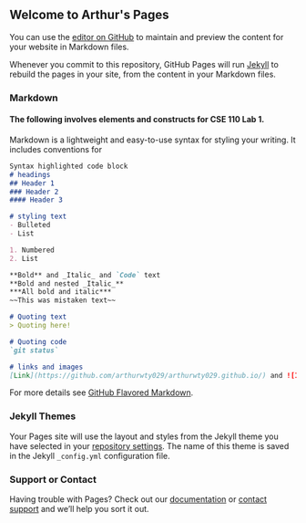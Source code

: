 ## Welcome to Arthur's Pages

You can use the [editor on GitHub](https://github.com/arthurwty029/arthurwty029.github.io/edit/main/index.md) to maintain and preview the content for your website in Markdown files.

Whenever you commit to this repository, GitHub Pages will run [Jekyll](https://jekyllrb.com/) to rebuild the pages in your site, from the content in your Markdown files.

### Markdown
#### The following involves elements and constructs for CSE 110 Lab 1.

Markdown is a lightweight and easy-to-use syntax for styling your writing. It includes conventions for

```markdown
Syntax highlighted code block
# headings
## Header 1
### Header 2
#### Header 3

# styling text
- Bulleted
- List

1. Numbered
2. List

**Bold** and _Italic_ and `Code` text
**Bold and nested _Italic_**
***All bold and italic***
~~This was mistaken text~~

# Quoting text
> Quoting here!

# Quoting code
`git status`

# links and images
[Link](https://github.com/arthurwty029/arthurwty029.github.io/) and ![Image](D6A9C24B-FA34-4614-85DF-4EBD7EC6E1E6.jpeg)
```

For more details see [GitHub Flavored Markdown](https://guides.github.com/features/mastering-markdown/).

### Jekyll Themes

Your Pages site will use the layout and styles from the Jekyll theme you have selected in your [repository settings](https://github.com/arthurwty029/arthurwty029.github.io/settings). The name of this theme is saved in the Jekyll `_config.yml` configuration file.

### Support or Contact

Having trouble with Pages? Check out our [documentation](https://docs.github.com/categories/github-pages-basics/) or [contact support](https://github.com/contact) and we’ll help you sort it out.
